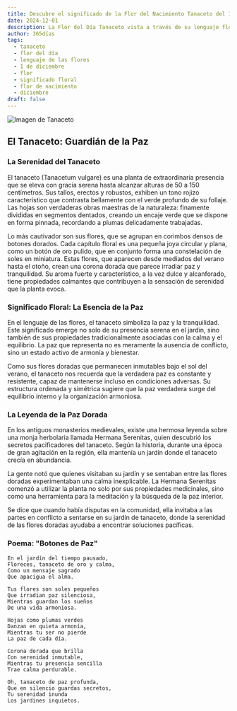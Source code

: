 ```yaml
---
title: Descubre el significado de la Flor del Nacimiento Tanaceto del 1 de diciembre
date: 2024-12-01
description: La Flor del Día Tanaceto vista a través de su lenguaje floral e historias
author: 365días
tags:
  - tanaceto
  - flor del día
  - lenguaje de las flores
  - 1 de diciembre
  - flor
  - significado floral
  - flor de nacimiento
  - diciembre
draft: false
---
```


![Imagen de Tanaceto](https://cdn.pixabay.com/photo/2016/02/08/14/43/tansy-1186677_1280.jpg#center)


## El Tanaceto: Guardián de la Paz

### La Serenidad del Tanaceto

El tanaceto (Tanacetum vulgare) es una planta de extraordinaria presencia que se eleva con gracia serena hasta alcanzar alturas de 50 a 150 centímetros. Sus tallos, erectos y robustos, exhiben un tono rojizo característico que contrasta bellamente con el verde profundo de su follaje. Las hojas son verdaderas obras maestras de la naturaleza: finamente divididas en segmentos dentados, creando un encaje verde que se dispone en forma pinnada, recordando a plumas delicadamente trabajadas.

Lo más cautivador son sus flores, que se agrupan en corimbos densos de botones dorados. Cada capítulo floral es una pequeña joya circular y plana, como un botón de oro pulido, que en conjunto forma una constelación de soles en miniatura. Estas flores, que aparecen desde mediados del verano hasta el otoño, crean una corona dorada que parece irradiar paz y tranquilidad. Su aroma fuerte y característico, a la vez dulce y alcanforado, tiene propiedades calmantes que contribuyen a la sensación de serenidad que la planta evoca.

### Significado Floral: La Esencia de la Paz

En el lenguaje de las flores, el tanaceto simboliza la paz y la tranquilidad. Este significado emerge no solo de su presencia serena en el jardín, sino también de sus propiedades tradicionalmente asociadas con la calma y el equilibrio. La paz que representa no es meramente la ausencia de conflicto, sino un estado activo de armonía y bienestar.

Como sus flores doradas que permanecen inmutables bajo el sol del verano, el tanaceto nos recuerda que la verdadera paz es constante y resistente, capaz de mantenerse incluso en condiciones adversas. Su estructura ordenada y simétrica sugiere que la paz verdadera surge del equilibrio interno y la organización armoniosa.

### La Leyenda de la Paz Dorada

En los antiguos monasterios medievales, existe una hermosa leyenda sobre una monja herbolaria llamada Hermana Serenitas, quien descubrió los secretos pacificadores del tanaceto. Según la historia, durante una época de gran agitación en la región, ella mantenía un jardín donde el tanaceto crecía en abundancia.

La gente notó que quienes visitaban su jardín y se sentaban entre las flores doradas experimentaban una calma inexplicable. La Hermana Serenitas comenzó a utilizar la planta no solo por sus propiedades medicinales, sino como una herramienta para la meditación y la búsqueda de la paz interior.

Se dice que cuando había disputas en la comunidad, ella invitaba a las partes en conflicto a sentarse en su jardín de tanaceto, donde la serenidad de las flores doradas ayudaba a encontrar soluciones pacíficas.

### Poema: "Botones de Paz"

    En el jardín del tiempo pausado,
    Floreces, tanaceto de oro y calma,
    Como un mensaje sagrado
    Que apacigua el alma.

    Tus flores son soles pequeños
    Que irradian paz silenciosa,
    Mientras guardan los sueños
    De una vida armoniosa.

    Hojas como plumas verdes
    Danzan en quieta armonía,
    Mientras tu ser no pierde
    La paz de cada día.

    Corona dorada que brilla
    Con serenidad inmutable,
    Mientras tu presencia sencilla
    Trae calma perdurable.

    Oh, tanaceto de paz profunda,
    Que en silencio guardas secretos,
    Tu serenidad inunda
    Los jardines inquietos.